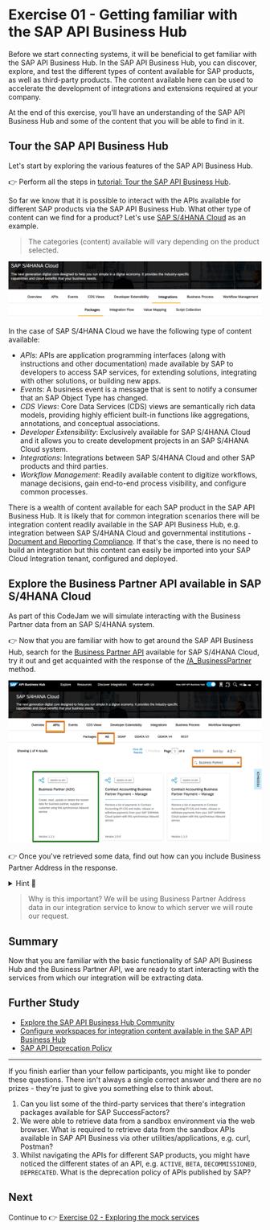 # Exercise 01 - Getting familiar with the SAP API Business Hub

Before we start connecting systems, it will be beneficial to get familiar with the SAP API Business Hub. In the SAP API Business Hub, you can discover, explore, and test the different types of content available for SAP products, as well as third-party products. The content available here can be used to accelerate the development of integrations and extensions required at your company.

At the end of this exercise, you'll have an understanding of the SAP API Business Hub and some of the content that you will be able to find in it.

## Tour the SAP API Business Hub

Let's start by exploring the various features of the SAP API Business Hub.

👉 Perform all the steps in [tutorial: Tour the SAP API Business Hub](https://developers.sap.com/tutorials/hcp-abh-getting-started.html).

So far we know that it is possible to interact with the APIs available for different SAP products via the SAP API Business Hub. What other type of content can we find for a product? Let's use [SAP S/4HANA Cloud](https://api.sap.com/products/SAPS4HANACloud/overview) as an example.

> The categories (content) available will vary depending on the product selected. 

![SAP S/4HANA Cloud Categories](assets/S4HANACloud-Content.png)

In the case of SAP S/4HANA Cloud we have the following type of content available:
- *APIs*: APIs are application programming interfaces (along with instructions and other documentation) made available by SAP to developers to access SAP services, for extending solutions, integrating with other solutions, or building new apps.
- *Events*: A business event is a message that is sent to notify a consumer that an SAP Object Type has changed. 
- *CDS Views*: Core Data Services (CDS) views are semantically rich data models, providing highly efficient built-in functions like aggregations, annotations, and conceptual associations. 
- *Developer Extensibility*: Exclusively available for SAP S/4HANA Cloud and it allows you to create development projects in an SAP S/4HANA Cloud system.
- *Integrations*: Integrations between SAP S/4HANA Cloud and other SAP products and third parties.
- *Workflow Management*: Readily available content to digitize workflows, manage decisions, gain end-to-end process visibility, and configure common processes.

There is a wealth of content available for each SAP product in the SAP API Business Hub. It is likely that for common integration scenarios there will be integration content readily available in the SAP API Business Hub, e.g. integration between SAP S/4HANA Cloud and governmental institutions - [Document and Reporting Compliance](https://api.sap.com/products/SAPS4HANACloud/overview?target=SAPDocumentandReportingCompliance). If that's the case, there is no need to build an integration but this content can easily be imported into your SAP Cloud Integration tenant, configured and deployed. 

## Explore the Business Partner API available in SAP S/4HANA Cloud 

As part of this CodeJam we will simulate interacting with the Business Partner data from an SAP S/4HANA system. 

👉 Now that you are familiar with how to get around the SAP API Business Hub, search for the [Business Partner API](https://api.sap.com/products/SAPS4HANACloud/apis/all) available for SAP S/4HANA Cloud, try it out and get acquainted with the response of the [/A_BusinessPartner](https://api.sap.com/api/API_BUSINESS_PARTNER/tryout) method.

![Business Partner (A2X) tile in SAP API Business Hub](assets/S4HANACloud-API-BusinessPartner.png)

👉 Once you've retrieved some data, find out how can you include Business Partner Address in the response.

<details>
<summary>Hint 🔦</summary>

<i>Check out the <b>$expand</b> query param. This parameter can be used to Expand related entities, see [Expand](https://help.sap.com/doc/5890d27be418427993fafa6722cdc03b/Cloud/en-US/OdataV2.pdf#page=63).

Available values: to_BuPaIdentification, to_BuPaIndustry, to_BusinessPartnerAddress, to_BusinessPartnerBank, to_BusinessPartnerContact, to_BusinessPartnerRole, to_BusinessPartnerTax, to_BusPartAddrDepdntTaxNmbr, to_Customer, to_Supplier</i>
</details>

> Why is this important? We will be using Business Partner Address data in our integration service to know to which server we will route our request. 

## Summary

Now that you are familiar with the basic functionality of SAP API Business Hub and the Business Partner API, we are ready to start interacting with the services from which our integration will be extracting data.

## Further Study

* [Explore the SAP API Business Hub Community](https://api.sap.com/community)
* [Configure workspaces for integration content available in the SAP API Business Hub](https://help.sap.com/docs/SAP_API_BUSINESS_HUB/e56a6c50d31541ea826021dc8e721a53/8f1a5bc71eef498aa51b99e90365c66e.html?locale=en-US)
* [SAP API Deprecation Policy](https://help.sap.com/docs/SAP_API_BUSINESS_HUB/e56a6c50d31541ea826021dc8e721a53/5cbfda5a9efe4e97a3e24ddaf7ec5c16.html?locale=en-US)

---

If you finish earlier than your fellow participants, you might like to ponder these questions. There isn't always a single correct answer and there are no prizes - they're just to give you something else to think about.

1. Can you list some of the third-party services that there's integration packages available for SAP SuccessFactors?
2. We were able to retrieve data from a sandbox environment via the web browser. What is required to retrieve data from the sandbox APIs available in SAP API Business via other utilities/applications, e.g. curl, Postman?
3. Whilst navigating the APIs for different SAP products, you might have noticed the different states of an API, e.g. `ACTIVE`, `BETA`, `DECOMMISSIONED`, `DEPRECATED`. What is the deprecation policy of APIs published by SAP? 

## Next

Continue to 👉 [Exercise 02 - Exploring the mock services](../02-exploring-the-mock-services/README.md)
